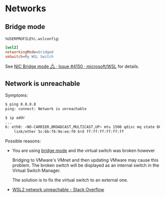 # Networks
## Bridge mode
`%USERPROFILE%\.wslconfig`:
```ini
[wsl2]
networkingMode=bridged
vmSwitch=My WSL Switch
```
See [NIC Bridge mode 🖧 · Issue #4150 · microsoft/WSL](https://github.com/microsoft/WSL/issues/4150#issuecomment-1018524753) for details.

## Network is unreachable
Symptoms:
```sh
$ ping 8.8.8.8
ping: connect: Network is unreachable
```
```sh
$ ip addr
...
6: eth0: <NO-CARRIER,BROADCAST,MULTICAST,UP> mtu 1500 qdisc mq state DOWN group default qlen 1000
    link/ether 5c:bb:f6:9e:ee:f0 brd ff:ff:ff:ff:ff:ff
```

Possible reasons:
- You are using [bridge mode](#bridge-mode) and the virtual switch was broken however
  
  Bridging to VMware's VMnet and then updating VMware may cause this problem. The broken switch will be displayed as an internal switch in the Virtual Switch Manager.

  The solution is to fix the virtual switch to an external one.
- [WSL2 network unreachable - Stack Overflow](https://stackoverflow.com/questions/66338549/wsl2-network-unreachable)